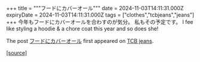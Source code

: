 +++
title = """フードにカバーオール"""
date = 2024-11-03T14:11:31.000Z
expiryDate = 2024-11-03T14:11:31.000Z
tags = ["clothes","tcbjeans","jeans"]
+++
今年もフードにカバーオールを合わすのが気分。 私もその予定です。 I fee like styling a hoodie & a chore coat this year and so does she!

The post [フードにカバーオール](http://tcbjeans.com/2024/11/03/49826) first appeared on [TCB jeans](http://tcbjeans.com).

[[source]](http://tcbjeans.com/2024/11/03/49826)
